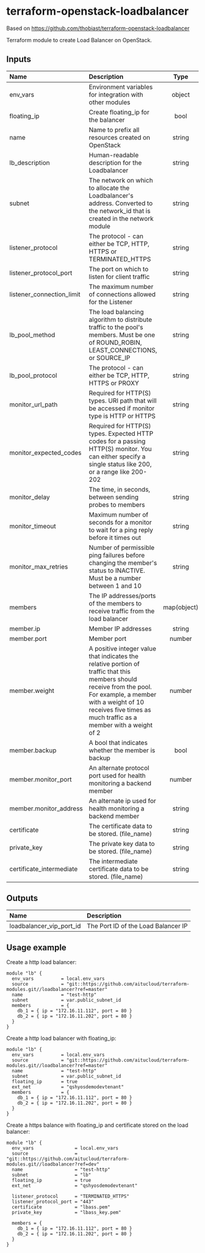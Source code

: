 # terraform-openstack-loadbalancer
Based on https://github.com/thobiast/terraform-openstack-loadbalancer  



Terraform module to create Load Balancer on OpenStack.

## Inputs

| Name | Description | Type | Default | Required |
|:-----|:------------|:----:|:-------:|:--------:|
|env_vars  | Environment variables for integration with other modules | object | - | **yes** |
|floating_ip  | Create floating_ip for the balancer | bool | `-` | no |
|name  | Name to prefix all resources created on OpenStack | string | - | **yes** |
|lb_description  | Human-readable description for the Loadbalancer | string | `-` | no |
|subnet  | The network on which to allocate the Loadbalancer's address. Converted to the network_id that is created in the network module | string | - | **yes** |
|listener_protocol  | The protocol - can either be TCP, HTTP, HTTPS or TERMINATED_HTTPS | string | `HTTP` | no |
|listener_protocol_port  | The port on which to listen for client traffic | string | `80` | no |
|listener_connection_limit  | The maximum number of connections allowed for the Listener | string | `-1` | no |
|lb_pool_method  | The load balancing algorithm to distribute traffic to the pool's members. Must be one of ROUND_ROBIN, LEAST_CONNECTIONS, or SOURCE_IP | string | `ROUND_ROBIN` | no |
|lb_pool_protocol  | The protocol - can either be TCP, HTTP, HTTPS or PROXY | string | `HTTP` | no |
|monitor_url_path  | Required for HTTP(S) types. URI path that will be accessed if monitor type is HTTP or HTTPS | string | `/` | no |
|monitor_expected_codes  | Required for HTTP(S) types. Expected HTTP codes for a passing HTTP(S) monitor. You can either specify a single status like 200, or a range like 200-202 | string | `200` | no |
|monitor_delay  | The time, in seconds, between sending probes to members | string | `20` | no |
|monitor_timeout  | Maximum number of seconds for a monitor to wait for a ping reply before it times out | string | `10` | no |
|monitor_max_retries  | Number of permissible ping failures before changing the member's status to INACTIVE. Must be a number between 1 and 10 | string | `5` | no |
|members  | The IP addresses/ports of the members to receive traffic from the load balancer | map(object) | - | **yes** |
|member.ip  | Member IP addresses | string | - | **yes** |
|member.port  | Member port | number | - | **yes** |
|member.weight  | A positive integer value that indicates the relative portion of traffic that this members should receive from the pool. For example, a member with a weight of 10 receives five times as much traffic as a member with a weight of 2 | number | 1 | no |
|member.backup  | A bool that indicates whether the member is backup | bool | false | no |
|member.monitor_port  | An alternate protocol port used for health monitoring a backend member | number | null | no |
|member.monitor_address  | An alternate ip used for health monitoring a backend member | string | null | no |
|certificate  | The certificate data to be stored. (file_name) | string | `-` | no |
|private_key  | The private key data to be stored. (file_name) | string | `-` | no |
|certificate_intermediate  | The intermediate certificate data to be stored. (file_name) | string | `-` | no |

## Outputs

| Name | Description |
|:-----|:------------|
| loadbalancer_vip_port_id | The Port ID of the Load Balancer IP |

## Usage example

Create a http load balancer:

```hcl
module "lb" {
  env_vars          = local.env_vars
  source            = "git::https://github.com/aitucloud/terraform-modules.git//loadbalancer?ref=master"
  name              = "test-http"
  subnet            = var.public_subnet_id
  members           = {
    db_1 = { ip = "172.16.11.112", port = 80 }
    db_2 = { ip = "172.16.11.202", port = 80 }
  }
}
```

Create a http load balancer with floating_ip:

```hcl
module "lb" {
  env_vars          = local.env_vars
  source            = "git::https://github.com/aitucloud/terraform-modules.git//loadbalancer?ref=master"
  name              = "test-http"
  subnet            = var.public_subnet_id
  floating_ip       = true
  ext_net           = "qshyosdemodevtenant"
  members           = {
    db_1 = { ip = "172.16.11.112", port = 80 }
    db_2 = { ip = "172.16.11.202", port = 80 }
  }
}
```

Create a https balance with floating_ip and certificate stored on the load balancer:

```hcl
module "lb" {
  env_vars               = local.env_vars
  source                 = "git::https://github.com/aitucloud/terraform-modules.git//loadbalancer?ref=dev"
  name                   = "test-http"
  subnet                 = "lb"
  floating_ip            = true
  ext_net                = "qshyosdemodevtenant"

  listener_protocol      = "TERMINATED_HTTPS"
  listener_protocol_port = "443"
  certificate            = "lbass.pem"
  private_key            = "lbass_key.pem"

  members = {
    db_1 = { ip = "172.16.11.112", port = 80 }
    db_2 = { ip = "172.16.11.202", port = 80 }
  }
}
```
